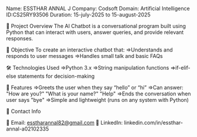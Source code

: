 Name: ESSTHAR ANNAL J
Company: Codsoft
Domain: Artificial Intelligence
ID:CS25RY93506
Duration: 15-july-2025 to 15-august-2025

🧠 Project Overview
The AI Chatbot is a conversational program built using Python that can interact with users, answer queries, and provide relevant responses.

🎯 Objective
To create an interactive chatbot that:
  =>Understands and responds to user messages
  =>Handles small talk and basic FAQs

🛠 Technologies Used
   =>Python 3.x
   =>String manipulation functions
   =>if-elif-else statements for decision-making

📌 Features
  =>Greets the user when they say “hello” or “hi”
  =>Can answer:
    "How are you?"
    "What is your name?"
    "Help"
  =>Ends the conversation when user says "bye"
  =>Simple and lightweight (runs on any system with Python)

📇 Contact Info

📧 Email: esstharannal82@gmail.com
🔗 LinkedIn: linkedin.com/in/essthar-annal-a02102335
